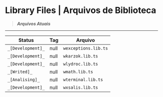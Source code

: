 # Library Files | Arquivos de Biblioteca

>***Arquivos Atuais***

---

|Status | Tag |Arquivo|
|-----|--|--------|
| ``_[Development]_``| null | ``wexceptions.lib.ts`` |
| ``_[Development]_``| null | ``wkarzok.lib.ts`` |
| ``_[Development]_``| null | ``wlydroc.lib.ts`` |
| ``_[Writed]_``| null | ``wmath.lib.ts`` |
| ``_[Analising]_``| null | ``wterminal.lib.ts`` |
| ``_[Development]_``| null | ``wxsalis.lib.ts`` |
